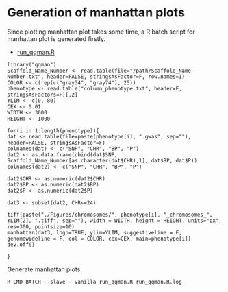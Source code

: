 # Generation of manhattan plots

Since plotting manhattan plot takes some time, a R batch script for manhattan plot is generated firstly.
- [run_qqman.R](./scripts/run_qqman.R)

```
library("qqman")
Scaffold_Name_Number <- read.table(file="/path/Scaffold_Name-Number.txt", header=FALSE, stringsAsFactor=F, row.names=1)
COLOR <- c(rep(c("gray34", "gray74"), 25))
phenotype <- read.table("column_phenotype.txt", header=F, stringsAsFactors=F)[,2]
YLIM <- c(0, 80)
CEX <- 0.01
WIDTH <- 3000
HEIGHT <- 1000

for(i in 1:length(phenotype)){
dat <- read.table(file=paste(phenotype[i], ".gwas", sep=""), header=FALSE, stringsAsFactor=F)
colnames(dat) <- c("SNP", "CHR", "BP", "P")
dat2 <- as.data.frame(cbind(dat$SNP, Scaffold_Name_Number[as.character(dat$CHR),1], dat$BP, dat$P))
colnames(dat2) <- c("SNP", "CHR", "BP", "P")

dat2$CHR <- as.numeric(dat2$CHR)
dat2$BP <- as.numeric(dat2$BP)
dat2$P <- as.numeric(dat2$P)

dat3 <- subset(dat2, CHR<=24)

tiff(paste("./Figures/chromosomes/", phenotype[i], "_chromosomes_", YLIM[2], ".tiff", sep=""), width = WIDTH, height = HEIGHT, units="px", res=300, pointsize=10)
manhattan(dat3, logp=TRUE, ylim=YLIM, suggestiveline = F, genomewideline = F, col = COLOR, cex=CEX, main=phenotype[i])
dev.off()

}
```

Generate manhattan plots.
```
R CMD BATCH --slave --vanilla run_qqman.R run_qqman.R.log
```
